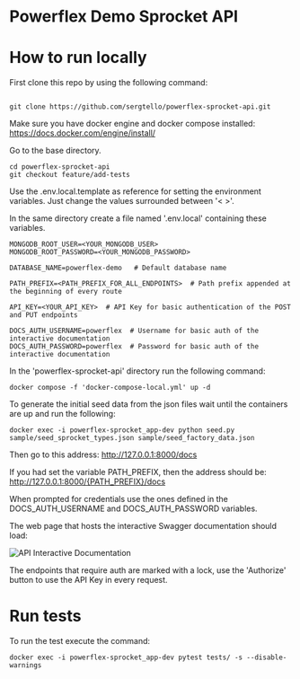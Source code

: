 # Powerflex Demo Sprocket API

# How to run locally
First clone this repo by using the following command:

````

git clone https://github.com/sergtello/powerflex-sprocket-api.git

````

Make sure you have docker engine and docker compose installed: 
https://docs.docker.com/engine/install/

Go to the base directory.
````
cd powerflex-sprocket-api
git checkout feature/add-tests
````

Use the .env.local.template as reference for setting the environment variables.
Just change the values surrounded between '< >'.

In the same directory create a file named '.env.local' containing these variables.

````
MONGODB_ROOT_USER=<YOUR_MONGODB_USER>
MONGODB_ROOT_PASSWORD=<YOUR_MONGODB_PASSWORD>

DATABASE_NAME=powerflex-demo   # Default database name

PATH_PREFIX=<PATH_PREFIX_FOR_ALL_ENDPOINTS>  # Path prefix appended at the beginning of every route

API_KEY=<YOUR_API_KEY>  # API Key for basic authentication of the POST and PUT endpoints

DOCS_AUTH_USERNAME=powerflex  # Username for basic auth of the interactive documentation
DOCS_AUTH_PASSWORD=powerflex  # Password for basic auth of the interactive documentation

````

In the 'powerflex-sprocket-api' directory run the following command:
````
docker compose -f 'docker-compose-local.yml' up -d
````

To generate the initial seed data from the json files wait until the containers are up and run the following: 
````
docker exec -i powerflex-sprocket_app-dev python seed.py sample/seed_sprocket_types.json sample/seed_factory_data.json
````

Then go to this address:
http://127.0.0.1:8000/docs

If you had set the variable PATH_PREFIX, then the address should be: http://127.0.0.1:8000/{PATH_PREFIX}/docs


When prompted for credentials use the ones defined in the DOCS_AUTH_USERNAME and DOCS_AUTH_PASSWORD variables.

The web page that hosts the interactive Swagger documentation should load:

![API Interactive Documentation](https://i.imgur.com/3WiPgKQ.png)

The endpoints that require auth are marked with a lock, use the 'Authorize' button to use the API Key in every request. 

# Run tests
To run the test execute the command:
````
docker exec -i powerflex-sprocket_app-dev pytest tests/ -s --disable-warnings
````